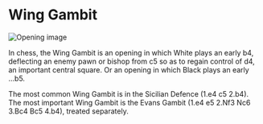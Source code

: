 # Wing Gambit

![Opening image](https://www.thechesswebsite.com/wp-content/uploads/2019/02/wing-gambit.png)

In chess, the Wing Gambit is an opening in which White plays an early b4, deflecting an enemy pawn or bishop from c5 so as to regain control of d4, an important central square. Or an opening in which Black plays an early ...b5.

The most common Wing Gambit is in the Sicilian Defence (1.e4 c5 2.b4). The most important Wing Gambit is the Evans Gambit (1.e4 e5 2.Nf3 Nc6 3.Bc4 Bc5 4.b4), treated separately.



